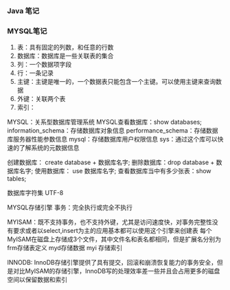 ### Java 笔记
### MYSQL笔记
1. 表：具有固定的列数，和任意的行数
2. 数据库：数据库是一些关联表的集合
3. 列：一个数据项字段
4. 行：一条记录
5. 主键：主键是唯一的，一个数据表只能包含一个主键。可以使用主键来查询数据
6. 外键：关联两个表
7. 索引：

MYSQL：关系型数据库管理系统
MYSQL查看数据库：show databases;
information_schema：存储数据库对象信息
performance_schema：存储数据库服务器性能参数信息
mysql：存储数据库用户权限信息
sys：通过这个库可以快速的了解系统的元数据信息

创建数据库： create database + 数据库名字;
删除数据库：drop database + 数据库名字;
使用数据库： use 数据库名字;
查看数据库当中有多少张表：show tables;


数据库字符集 UTF-8

MYSQL存储引擎
事务：完全执行或完全不执行


MYISAM：既不支持事务，也不支持外键，尤其是访问速度快，对事务完整性没有要求或者以select,insert为主的应用基本都可以使用这个引擎来创建表
        每个MyISAM在磁盘上存储成3个文件，其中文件名和表名都相同，但是扩展名分别为 frm存储表定义 myd存储数据 myi 存储索引
        
INNODB: InnoDB存储引擎提供了具有提交，回滚和崩溃恢复能力的事务安全，但是对比MyISAM的存储引擎，InnoDB写的处理效率差一些并且会占用更多的磁盘空间以保留数据和索引
